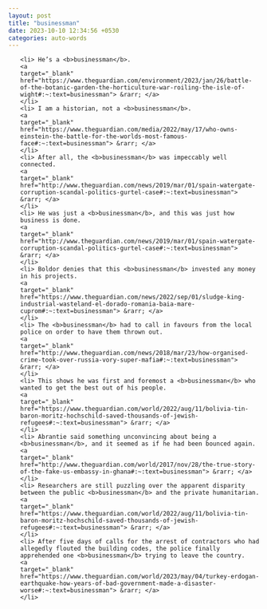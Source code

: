 ```yaml
---
layout: post
title: "businessman"
date: 2023-10-10 12:34:56 +0530
categories: auto-words
---
```

<ol>

    <li> He’s a <b>businessman</b>.
    <a 
    target="_blank" 
    href="https://www.theguardian.com/environment/2023/jan/26/battle-of-the-botanic-garden-the-horticulture-war-roiling-the-isle-of-wight#:~:text=businessman"> &rarr; </a>
    </li>
    <li> I am a historian, not a <b>businessman</b>.
    <a 
    target="_blank" 
    href="https://www.theguardian.com/media/2022/may/17/who-owns-einstein-the-battle-for-the-worlds-most-famous-face#:~:text=businessman"> &rarr; </a>
    </li>
    <li> After all, the <b>businessman</b> was impeccably well connected.
    <a 
    target="_blank" 
    href="http://www.theguardian.com/news/2019/mar/01/spain-watergate-corruption-scandal-politics-gurtel-case#:~:text=businessman"> &rarr; </a>
    </li>
    <li> He was just a <b>businessman</b>, and this was just how business is done.
    <a 
    target="_blank" 
    href="http://www.theguardian.com/news/2019/mar/01/spain-watergate-corruption-scandal-politics-gurtel-case#:~:text=businessman"> &rarr; </a>
    </li>
    <li> Boldor denies that this <b>businessman</b> invested any money in his projects.
    <a 
    target="_blank" 
    href="https://www.theguardian.com/news/2022/sep/01/sludge-king-industrial-wasteland-el-dorado-romania-baia-mare-cuprom#:~:text=businessman"> &rarr; </a>
    </li>
    <li> The <b>businessman</b> had to call in favours from the local police on order to have them thrown out.
    <a 
    target="_blank" 
    href="http://www.theguardian.com/news/2018/mar/23/how-organised-crime-took-over-russia-vory-super-mafia#:~:text=businessman"> &rarr; </a>
    </li>
    <li> This shows he was first and foremost a <b>businessman</b> who wanted to get the best out of his people.
    <a 
    target="_blank" 
    href="https://www.theguardian.com/world/2022/aug/11/bolivia-tin-baron-moritz-hochschild-saved-thousands-of-jewish-refugees#:~:text=businessman"> &rarr; </a>
    </li>
    <li> Abrantie said something unconvincing about being a <b>businessman</b>, and it seemed as if he had been bounced again.
    <a 
    target="_blank" 
    href="http://www.theguardian.com/world/2017/nov/28/the-true-story-of-the-fake-us-embassy-in-ghana#:~:text=businessman"> &rarr; </a>
    </li>
    <li> Researchers are still puzzling over the apparent disparity between the public <b>businessman</b> and the private humanitarian.
    <a 
    target="_blank" 
    href="https://www.theguardian.com/world/2022/aug/11/bolivia-tin-baron-moritz-hochschild-saved-thousands-of-jewish-refugees#:~:text=businessman"> &rarr; </a>
    </li>
    <li> After five days of calls for the arrest of contractors who had allegedly flouted the building codes, the police finally apprehended one <b>businessman</b> trying to leave the country.
    <a 
    target="_blank" 
    href="https://www.theguardian.com/world/2023/may/04/turkey-erdogan-earthquake-how-years-of-bad-government-made-a-disaster-worse#:~:text=businessman"> &rarr; </a>
    </li>